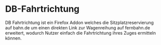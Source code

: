 # DB-Fahrtrichtung
DB Fahrtrichtung ist ein Firefox Addon welches die Sitzplatzreservierung auf bahn.de um einen direkten Link zur Wagenreihung auf fernbahn.de erweitert, wodurch Nutzer einfach die Fahrtrichtung ihres Zuges ermitteln können.
